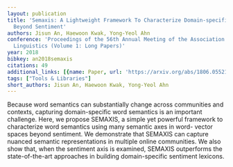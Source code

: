 ```yaml
---
layout: publication
title: 'Semaxis: A Lightweight Framework To Characterize Domain-specific Word Semantics
  Beyond Sentiment'
authors: Jisun An, Haewoon Kwak, Yong-Yeol Ahn
conference: 'Proceedings of the 56th Annual Meeting of the Association for Computational
  Linguistics (Volume 1: Long Papers)'
year: 2018
bibkey: an2018semaxis
citations: 49
additional_links: [{name: Paper, url: 'https://arxiv.org/abs/1806.05521'}]
tags: ["Tools & Libraries"]
short_authors: Jisun An, Haewoon Kwak, Yong-Yeol Ahn
---
```

Because word semantics can substantially change across communities and
contexts, capturing domain-specific word semantics is an important challenge.
Here, we propose SEMAXIS, a simple yet powerful framework to characterize word
semantics using many semantic axes in word- vector spaces beyond sentiment. We
demonstrate that SEMAXIS can capture nuanced semantic representations in
multiple online communities. We also show that, when the sentiment axis is
examined, SEMAXIS outperforms the state-of-the-art approaches in building
domain-specific sentiment lexicons.